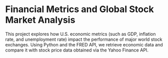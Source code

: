 # Financial Metrics and Global Stock Market Analysis
This project explores how U.S. economic metrics (such as GDP, inflation rate, and unemployment rate) impact the performance of major world stock exchanges. Using Python and the FRED API, we retrieve economic data and compare it with stock price data obtained via the Yahoo Finance API.
